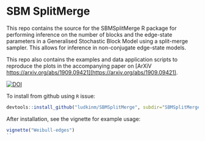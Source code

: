 # SBM SplitMerge
This repo contains the source for the SBMSplitMerge R package for performing inference on the number of blocks and the edge-state parameters in a Generalised Stochastic Block Model using a split-merge sampler.
This allows for inference in non-conjugate edge-state models.

This repo also contains the examples and data application scripts to reproduce the plots in the accompanying paper on [ArXiV https://arxiv.org/abs/1909.09421](https://arxiv.org/abs/1909.09421).

[![DOI](https://zenodo.org/badge/DOI/10.5281/zenodo.3407683.svg)](https://doi.org/10.5281/zenodo.3407683)


To install from github using ``R`` issue:
```r
devtools::install_github("ludkinm/SBMSplitMerge", subdir="SBMSplitMerge", build_vignettes = TRUE)
```
After installation, see the vignette for example usage:
```R
vignette("Weibull-edges")
``

